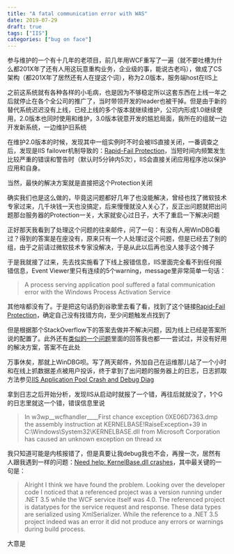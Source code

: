 ```yaml
---
title: "A fatal communication error with WAS"
date: 2019-07-29
draft: true
tags: ["IIS"]
categories: ["bug on face"]
---
```


参与维护的一个有十几年的老项目，前几年用WCF重写了一遍（就不要吐槽为什么都201X年了还有人用这玩意重构业务，企业级的事，能说古老吗），做成了CS架构（都201X年了居然还有人在提这个词），称为2.0版本，服务端host在IIS上

之前这系统就有各种各样的小毛病，也是因为不够稳定所以这套东西在上线一年之后就停止在各个全公司的推广了，当时带领开发的leader也被干掉。但是由于新的替代系统迟迟没有上线，已经上线的多个版本就继续维护，公司内形成1.0继续使用，2.0版本也同时使用和维护，3.0版本锐意开发的尴尬局面，我所在的组就一边开发新系统，一边维护旧系统

在维护2.0版本的时候，发现其中一组实例时不时会被IIS直接关闭，一番调查之后，发现是IIS failover机制导致的：[Rapid-Fail Protection](https://stackoverflow.com/questions/11010807/application-pool-defaultapppool-is-being-automatically-disabled-due-to-a-serie)，当短时间内频繁发生比较严重的错误和警告时（默认时5分钟内5次），IIS会直接关闭应用程序池以保护应用和自身。

当然，最快的解决方案就是直接把这个Protection关闭

确实我们也是这么做的，毕竟这问题都好几年了也没能解决，曾经也找了微软技术专家过来，几千块钱一天也没搞定，后来慢慢就没人关心了，反正出问题就把出问题那台服务器的Protection一关，大家就安心过日子，大不了重启一下解决问题

正好那天我看到了处理这个问题的往来邮件，问了一句：有没有人用WinDBG看过？得到的答案是在座没有，原来只有一个人处理过这个问题，但是已经去了别的组，由于之前请过微软技术专家没解决，于是从此以后再也没人接手这个摊子

于是我就接了过来，先去找实施看了下线上报错信息，IIS里面完全看不到任何报错信息，Event Viewer里只有连续的5个warning，message里非常简单一句话：

>  A process serving application pool  suffered a fatal communication error with the Windows Process Activation Service

其他啥都没有了。于是把这句话扔到谷歌里去看了看，找到了这个链接[Rapid-Fail Protection](https://stackoverflow.com/questions/11010807/application-pool-defaultapppool-is-being-automatically-disabled-due-to-a-serie)，确定自己没有找错方向，至少问题触发点找到了

但是根据那个StackOverflow下的答案去做并不解决问题，因为线上已经是答案所说的配置了。此外还有[类似的一个问题](https://stackoverflow.com/questions/7204444/iis7-a-process-serving-application-pool-yyyyy-suffered-a-fatal-communication)里面的回答我也都一一尝试过，并没有好用的解决方案，答案不在此处

万事休矣，那就上WinDBG呗。写了两天邮件，外加自己在运维那儿站了一个小时和在线上抓数据差点被用户投诉，终于拿到了出问题的服务器上的日志，日志抓取方法参见[IIS Application Pool Crash and Debug Diag](https://blogs.msdn.microsoft.com/parvez/2016/08/06/iis-application-pool-crash-and-debug-diag/)

拿到日志之后开始分析，发现IIS从启动时就报了一个错，再往后就就没了，1个G的日志里就这一个错，错误信息里说

> In w3wp__wcfhandler____First chance exception 0XE06D7363.dmp the assembly instruction at KERNELBASE!RaiseException+39 in C:\Windows\System32\KERNELBASE.dll from Microsoft Corporation has caused an unknown exception on thread xx

我只知道可能是内核报错了，但是真要让我debug我也不会，再搜一次，居然有人跟我遇到一样的问题：[Need help: KernelBase.dll crashes](https://social.msdn.microsoft.com/Forums/vstudio/en-US/d02d1074-47c1-4df6-9264-03d306039b92/need-help-kernelbasedll-crashes?forum=wcf)，其中最关键的一句是：

> Alright I think we have found the problem. Looking over the developer code I noticed that a referenced project was a version running under .NET 3.5 while the WCF service itself was 4.0. The referenced project is datatypes for the service request and response. These data types are serialized using XmlSerializer. While the reference to a .NET 3.5 project indeed was an error it did not produce any errors or warnings during build process.

大意是
